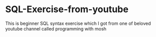 # SQL-Exercise-from-youtube
This is beginner SQL syntax exercise  which I got from one of beloved youtube channel called programming with mosh
